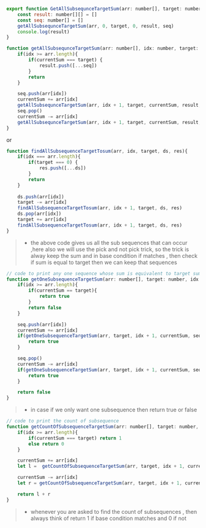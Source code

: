 ```js
export function GetAllSubsequnceTargetSum(arr: number[], target: number){
    const result: number[][] = []
    const seq: number[] = []
    getAllSubsequnceTargetSum(arr, 0, target, 0, result, seq)
    console.log(result)
}

function getAllSubsequnceTargetSum(arr: number[], idx: number, target: number, currentSum: number, result: number[][], seq: number[]){
    if(idx >= arr.length){
        if(currentSum === target) {
            result.push([...seq])
        }
        return
    }

    seq.push(arr[idx])
    currentSum += arr[idx]
    getAllSubsequnceTargetSum(arr, idx + 1, target, currentSum, result, seq)
    seq.pop()
    currentSum -= arr[idx]
    getAllSubsequnceTargetSum(arr, idx + 1, target, currentSum, result, seq)
}
```

or 

```js
function findAllSubsequenceTargetTosum(arr, idx, target, ds, res){
    if(idx === arr.length){
        if(target === 0) {
            res.push([...ds])
        }
        return
    }
    
    ds.push(arr[idx])
    target -= arr[idx]
    findAllSubsequenceTargetTosum(arr, idx + 1, target, ds, res)
    ds.pop(arr[idx])
    target += arr[idx]
    findAllSubsequenceTargetTosum(arr, idx + 1, target, ds, res)
}

```

> -  the above code gives us all the sub sequences that can occur ,here also we will use the pick and not pick trick, so the trick is alway keep the sum and in base condition if matches , then check if sum is equal to target then we can keep that sequences

```js
// code to print any one sequence whose sum is equivalent to target sum 
function getOneSubsequenceTargetSum(arr: number[], target: number, idx: number, currentSum: number, seq: number[]): boolean {
    if(idx >= arr.length){
        if(currentSum == target){
            return true
        }
        return false
    }

    seq.push(arr[idx])
    currentSum += arr[idx]
    if(getOneSubsequenceTargetSum(arr, target, idx + 1, currentSum, seq) === true){
        return true
    }

    seq.pop()
    currentSum -= arr[idx]
    if(getOneSubsequenceTargetSum(arr, target, idx + 1, currentSum, seq) === true){
        return true
    }

    return false
}
```
> - in case if we only want one subsequence then return true or false


```js
// code to print the count of subsequence
function getCountOfSubsequenceTargetSum(arr: number[], target: number, idx: number, currentSum: number): number {
    if(idx >= arr.length){
        if(currentSum === target) return 1
        else return 0
    }

    currentSum += arr[idx]
    let l =  getCountOfSubsequenceTargetSum(arr, target, idx + 1, currentSum)

    currentSum -= arr[idx]
    let r = getCountOfSubsequenceTargetSum(arr, target, idx + 1, currentSum)

    return l + r
}
```

> - whenever you are asked to find the count of subsequences , then always think of return 1 if base condition matches and 0 if not 
